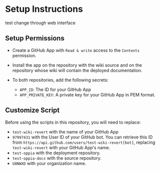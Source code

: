 # Setup Instructions

test change through web interface

## Setup Permissions

* Create a GitHub App with `Read & write` access to the `Contents`
  permission.
* Install the app on the repository with the wiki source and on the
  repository whose wiki will contain the deployed documentation.
* To both repositories, add the following secrets:

  * `APP_ID`: The ID for your GitHub App
  * `APP_PRIVATE_KEY`: A private key for your GitHub App in PEM format.

## Customize Script

Before using the scripts in this repository, you will need to replace:

* `test-wiki-revert` with the name of your GitHub App
* `97997431` with the User ID of your GitHub bot. You can retrieve this
  ID from `https://api.github.com/users/test-wiki-revert[bot]`,
  replacing `test-wiki-revert` with your GitHub App's name.
* `test-oppia` with the deployment repository.
* `test-oppia-docs` with the source repository.
* `U8NWXD` with your organization name.
